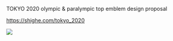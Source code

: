 TOKYO 2020 olympic & paralympic top emblem design proposal

https://shighe.com/tokyo_2020

<img src="https://shighe.com/tokyo_2020/image/top_emblem_1248_640.png">
